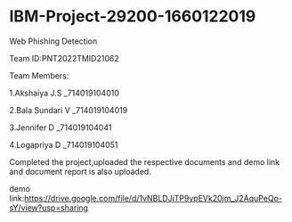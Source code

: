 # IBM-Project-29200-1660122019
Web Phishing Detection

Team ID:PNT2022TMID21062

Team Members:

1.Akshaiya J.S      _714019104010

2.Bala Sundari V    _714019104019

3.Jennifer D        _714019104041

4.Logapriya D       _714019104051

Completed the project,uploaded the respective documents and demo link and document report is also uploaded.

demo link:https://drive.google.com/file/d/1vNBLDJiTP9ypEVk20jm_J2AquPeQo-sY/view?usp=sharing

